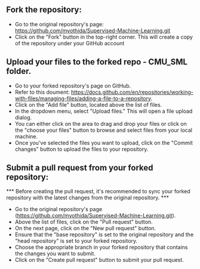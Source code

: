 ## Fork the repository:
  - Go to the original repository's page: https://github.com/myothida/Supervised-Machine-Learning.git
  - Click on the "Fork" button in the top-right corner. This will create a copy of the repository under your GitHub account

## Upload your files to the forked repo - CMU_SML folder.
- Go to your forked repository's page on GitHub.
- Refer to this doument: https://docs.github.com/en/repositories/working-with-files/managing-files/adding-a-file-to-a-repository.
- Click on the "Add file" button, located above the list of files.
- In the dropdown menu, select "Upload files." This will open a file upload dialog.
- You can either click on the area to drag and drop your files or click on the "choose your files" button to browse and select files from your local machine.
- Once you've selected the files you want to upload, click on the "Commit changes" button to upload the files to your repository.

## Submit a pull request from your forked repository:
*** Before creating the pull request, it's recommended to sync your forked repository with the latest changes from the original repository. ***

- Go to the original repository's page (https://github.com/myothida/Supervised-Machine-Learning.git).
- Above the list of files, click on the "Pull request" button.
- On the next page, click on the "New pull request" button.
- Ensure that the "base repository" is set to the original repository and the "head repository" is set to your forked repository.
- Choose the appropriate branch in your forked repository that contains the changes you want to submit.
- Click on the "Create pull request" button to submit your pull request.
